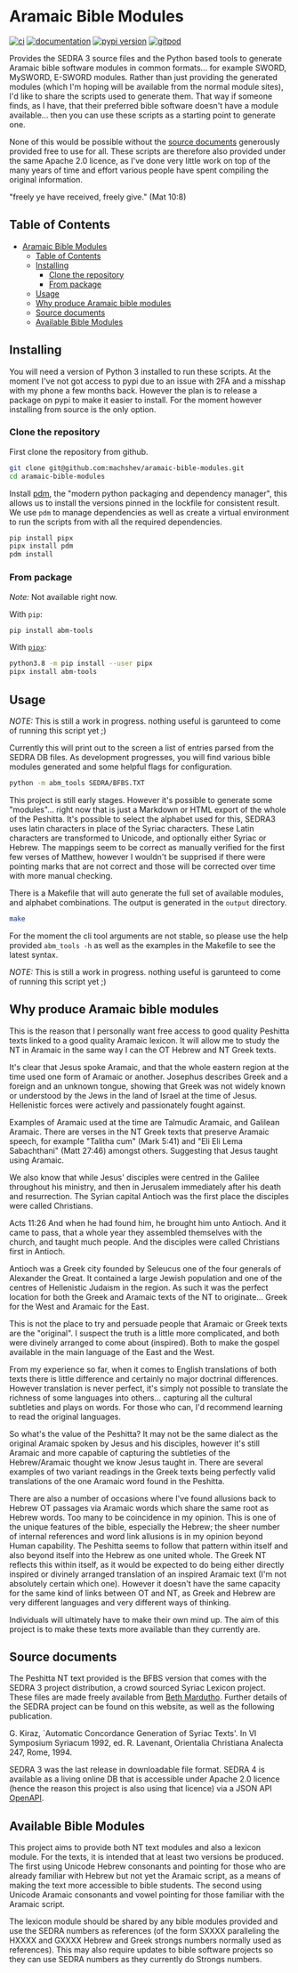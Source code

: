 # Aramaic Bible Modules

[![ci](https://github.com/machshev/aramaic-bible-modules/workflows/ci/badge.svg)](https://github.com/machshev/aramaic-bible-modules/actions?query=workflow%3Aci)
[![documentation](https://img.shields.io/badge/docs-mkdocs%20material-blue.svg?style=flat)](https://machshev.github.io/aramaic-bible-modules/)
[![pypi version](https://img.shields.io/pypi/v/abm-tools.svg)](https://pypi.org/project/abm-tools/)
[![gitpod](https://img.shields.io/badge/gitpod-workspace-blue.svg?style=flat)](https://gitpod.io/#https://github.com/machshev/aramaic-bible-modules)

Provides the SEDRA 3 source files and the Python based tools to generate Aramaic
bible software modules in common formats... for example SWORD, MySWORD, E-SWORD
modules. Rather than just providing the generated modules (which I'm hoping will
be available from the normal module sites), I'd like to share the scripts used
to generate them. That way if someone finds, as I have, that their preferred
bible software doesn't have a module available... then you can use these scripts
as a starting point to generate one.

None of this would be possible without the [source documents](#source-documents)
generously provided free to use for all. These scripts are therefore also
provided under the same Apache 2.0 licence, as I've done very little work on top
of the many years of time and effort various people have spent compiling the
original information.

"freely ye have received, freely give." (Mat 10:8)

## Table of Contents

<!--TOC-->

- [Aramaic Bible Modules](#aramaic-bible-modules)
  - [Table of Contents](#table-of-contents)
  - [Installing](#installing)
    - [Clone the repository](#clone-the-repository)
    - [From package](#from-package)
  - [Usage](#usage)
  - [Why produce Aramaic bible modules](#why-produce-aramaic-bible-modules)
  - [Source documents](#source-documents)
  - [Available Bible Modules](#available-bible-modules)

<!--TOC-->

## Installing

You will need a version of Python 3 installed to run these scripts. At the
moment I've not got access to pypi due to an issue with 2FA and a misshap with
my phone a few months back. However the plan is to release a package on pypi to
make it easier to install. For the moment however installing from source is the
only option.

### Clone the repository

First clone the repository from github.

```bash
git clone git@github.com:machshev/aramaic-bible-modules.git
cd aramaic-bible-modules
```

Install [pdm](https://pdm-project.org/en/latest/), the "modern python packaging
and dependency manager", this allows us to install the versions pinned in the
lockfile for consistent result. We use `pdm` to manage dependencies as well as
create a virtual environment to run the scripts from with all the required
dependencies.

```bash
pip install pipx
pipx install pdm
pdm install
```

### From package

*Note:* Not available right now.

With `pip`:

```bash
pip install abm-tools
```

With [`pipx`](https://github.com/pipxproject/pipx):

```bash
python3.8 -m pip install --user pipx
pipx install abm-tools
```


## Usage

*NOTE:* This is still a work in progress. nothing useful is garunteed to come
of running this script yet ;)

Currently this will print out to the screen a list of entries parsed from the
SEDRA DB files. As development progresses, you will find various bible modules
generated and some helpful flags for configuration.

```bash
python -m abm_tools SEDRA/BFBS.TXT
```

This project is still early stages. However it's possible to generate some
"modules"... right now that is just a Markdown or HTML export of the whole of
the Peshitta. It's possible to select the alphabet used for this, SEDRA3 uses
latin characters in place of the Syriac characters. These Latin characters are
transformed to Unicode, and optionally either Syriac or Hebrew. The mappings
seem to be correct as manually verified for the first few verses of Matthew,
however I wouldn't be supprised if there were pointing marks that are not
correct and those will be corrected over time with more manual checking.

There is a Makefile that will auto generate the full set of available modules,
and alphabet combinations. The output is generated in the `output` directory.

```bash
make
```

For the moment the cli tool arguments are not stable, so please use the help
provided `abm_tools -h` as well as the examples in the Makefile to see the
latest syntax.

*NOTE:* This is still a work in progress. nothing useful is garunteed to come
of running this script yet ;)

## Why produce Aramaic bible modules

This is the reason that I personally want free access to good quality Peshitta
texts linked to a good quality Aramaic lexicon. It will allow me to study the NT
in Aramaic in the same way I can the OT Hebrew and NT Greek texts.

It's clear that Jesus spoke Aramaic, and that the whole eastern region at the
time used one form of Aramaic or another. Josephus describes Greek and a foreign
and an unknown tongue, showing that Greek was not widely known or understood by
the Jews in the land of Israel at the time of Jesus. Hellenistic forces were
actively and passionately fought against.

Examples of Aramaic used at the time are Talmudic Aramaic, and Galilean Aramaic.
There are verses in the NT Greek texts that preserve Aramaic speech, for example
"Talitha cum" (Mark 5:41) and "Eli Eli Lema Sabachthani" (Matt 27:46) amongst
others. Suggesting that Jesus taught using Aramaic.

We also know that while Jesus' disciples were centred in the Galilee throughout
his ministry, and then in Jerusalem immediately after his death and
resurrection. The Syrian capital Antioch was the first place the disciples were
called Christians.

Acts 11:26 And when he had found him, he brought him unto Antioch. And it came
to pass, that a whole year they assembled themselves with the church, and taught
much people. And the disciples were called Christians first in Antioch.

Antioch was a Greek city founded by Seleucus one of the four generals of
Alexander the Great. It contained a large Jewish population and one of the
centres of Hellenistic Judaism in the region. As such it was the perfect
location for both the Greek and Aramaic texts of the NT to originate... Greek
for the West and Aramaic for the East.

This is not the place to try and persuade people that Aramaic or Greek texts are
the "original". I suspect the truth is a little more complicated, and both were
divinely arranged to come about (inspired). Both to make the gospel available in
the main language of the East and the West.

From my experience so far, when it comes to English translations of both texts
there is little difference and certainly no major doctrinal differences. However
translation is never perfect, it's simply not possible to translate the richness
of some languages into others... capturing all the cultural subtleties and plays
on words. For those who can, I'd recommend learning to read the original
languages.

So what's the value of the Peshitta? It may not be the same dialect as the
original Aramaic spoken by Jesus and his disciples, however it's still Aramaic
and more capable of capturing the subtleties of the Hebrew/Aramaic thought we
know Jesus taught in. There are several examples of two variant readings in the
Greek texts being perfectly valid translations of the one Aramaic word found in
the Peshitta.

There are also a number of occasions where I've found allusions back to Hebrew
OT passages via Aramaic words which share the same root as Hebrew words. Too
many to be coincidence in my opinion. This is one of the unique features of the
bible, especially the Hebrew; the sheer number of internal references and word
link allusions is in my opinion beyond Human capability. The Peshitta seems to
follow that pattern within itself and also beyond itself into the Hebrew as one
united whole. The Greek NT reflects this within itself, as it would be expected
to do being either directly inspired or divinely arranged translation of an
inspired Aramaic text (I'm not absolutely certain which one). However it doesn't
have the same capacity for the same kind of links between OT and NT, as Greek
and Hebrew are very different languages and very different ways of thinking.

Individuals will ultimately have to make their own mind up. The aim of this
project is to make these texts more available than they currently are.

## Source documents

The Peshitta NT text provided is the BFBS version that comes with the SEDRA 3
project distribution, a crowd sourced Syriac Lexicon project. These files are
made freely available from [Beth Mardutho](https://sedra.bethmardutho.org/).
Further details of the SEDRA project can be found on this website, as well as
the following publication.

G. Kiraz, `Automatic Concordance Generation of Syriac Texts'. In VI Symposium
Syriacum 1992, ed. R. Lavenant, Orientalia Christiana Analecta 247, Rome, 1994.

SEDRA 3 was the last release in downloadable file format. SEDRA 4 is available
as a living online DB that is accessible under Apache 2.0 licence (hence the
reason this project is also using that licence) via a JSON API
[OpenAPI](https://sedra.bethmardutho.org/about/openapi#tag/API).

## Available Bible Modules

This project aims to provide both NT text modules and also a lexicon module. For
the texts, it is intended that at least two versions be produced. The first
using Unicode Hebrew consonants and pointing for those who are already familiar
with Hebrew but not yet the Aramaic script, as a means of making the text more
accessible to bible students. The second using Unicode Aramaic consonants and
vowel pointing for those familiar with the Aramaic script.

The lexicon module should be shared by any bible modules provided and use the
SEDRA numbers as references (of the form SXXXX paralleling the HXXXX and GXXXX
Hebrew and Greek strongs numbers normally used as references). This may also
require updates to bible software projects so they can use SEDRA numbers as they
currently do Strongs numbers.
